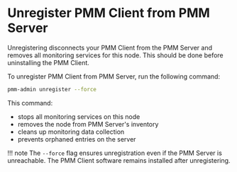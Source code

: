 # Unregister PMM Client from PMM Server

Unregistering disconnects your PMM Client from the PMM Server and removes all monitoring services for this node. This should be done before uninstalling the PMM Client.

To unregister PMM Client from PMM Server, run the following command:

```sh
pmm-admin unregister --force
```

This command: 

- stops all monitoring services on this node
- removes the node from PMM Server's inventory
- cleans up monitoring data collection
- prevents orphaned entries on the server

!!! note
    The `--force` flag ensures unregistration even if the PMM Server is unreachable. The PMM Client software remains installed after unregistering.
